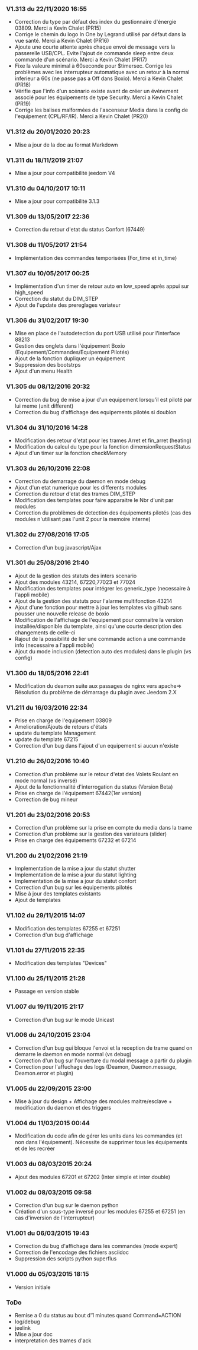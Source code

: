 ### V1.313 du 22/11/2020 16:55
-   Correction du type par défaut des index du gestionnaire d'énergie 03809. Merci a Kevin Chalet (PR15)
-   Corrige le chemin du logo In One by Legrand utilisé par défaut dans la vue santé. Merci a Kevin Chalet (PR16)
-   Ajoute une courte attente après chaque envoi de message vers la passerelle USB/CPL. Evite l'ajout de commande sleep entre deux commande d'un scénario. Merci a Kevin Chalet (PR17)
-   Fixe la valeure minimal à 60seconde pour $timersec. Corrige les problèmes avec les interrupteur automatique avec un retour à la normal inferieur a 60s (ne passe pas a Off dans Boxio). Merci a Kevin Chalet (PR18)
-   Vérifie que l'info d'un scénario existe avant de créer un événement associé pour les équipements de type Security. Merci a Kevin Chalet (PR19)
-   Corrige les balises malformées de l'ascenseur Media dans la config de l'equipement (CPL/RF/IR).  Merci a Kevin Chalet (PR20)

### V1.312 du 20/01/2020 20:23
-   Mise a jour de la doc au format Markdown

### V1.311 du 18/11/2019 21:07
-   Mise a jour pour compatibilité jeedom V4

### V1.310 du 04/10/2017 10:11
-   Mise a jour pour compatibilité 3.1.3

### V1.309 du 13/05/2017 22:36
-   Correction du retour d'etat du status Confort (67449)

### V1.308 du 11/05/2017 21:54
-   Implémentation des commandes temporisées (For_time et in_time)

### V1.307 du 10/05/2017 00:25
-   Implémentation  d'un timer de retour auto en low_speed après appui sur high_speed
-   Correction du statut du DIM_STEP
-   Ajout de l'update des prereglages variateur

### V1.306 du 31/02/2017 19:30
-   Mise en place de l'autodetection du port USB utilisé pour l'interface 88213
-   Gestion des onglets dans l'équipement Boxio (Equipement/Commandes/Equipement Pilotés)
-   Ajout de la fonction dupliquer un équipement
-   Suppression des bootstrps
-   Ajout d'un menu Health

### V1.305 du 08/12/2016 20:32
-   Correction du bug de mise a jour d'un equipement lorsqu'il est piloté par lui meme (unit different)
-   Correction du bug d'affichage des equipements pilotés si doublon

### V1.304 du 31/10/2016 14:28
-   Modification des retour d'etat pour les trames Arret et fin_arret (heating)
-   Modification du calcul du type pour la fonction dimensionRequestStatus
-   Ajout d'un timer sur la fonction checkMemory

### V1.303 du 26/10/2016 22:08
-   Correction du demarrage du daemon en mode debug
-   Ajout d'un etat numerique pour les differents modules
-   Correction du retour d'etat des trames DIM_STEP
-   Modification des templates pour faire apparaitre le Nbr d'unit par modules
-   Correction du problèmes de detection des équipements pilotés (cas des modules n'utilisant pas l'unit 2 pour la memoire interne)

### V1.302 du 27/08/2016 17:05
-   Correction d'un bug javascript/Ajax

### V1.301 du 25/08/2016 21:40
-   Ajout de la gestion des statuts des inters scenario
-   Ajout des modules 43214, 67220,77023 et 77024
-   Modification des templates pour intégrer les generic_type (necessaire à l'appli mobile)
-   Ajout de la gestion des statuts pour l'alarme multifonction 43214 
-   Ajout d'une fonction pour mettre à jour les templates via github sans pousser une nouvelle release de boxio
-   Modification de l'affichage de l'equipement pour connaitre la version installée/disponible du template, ainsi qu'une courte description des changements de celle-ci
-   Rajout de la possibilité de lier une commande action a une commande info (necessaire a l'appli mobile)
-   Ajout du mode inclusion (detection auto des modules) dans le plugin (vs config)

### V1.300 du 18/05/2016 22:41
-   Modification du deamon suite aux passages de nginx vers apache=> Résolution du problème de démarrage du plugin avec Jeedom 2.X

### V1.211 du 16/03/2016 22:34
-   Prise en charge de l'equipement 03809
-   Amelioration/Ajouts de retours d'états
-   update du template Management
-   update du template 67215
-   Correction d'un bug dans l'ajout d'un equipement si aucun n'existe

### V1.210 du 26/02/2016 10:40
-   Correction d'un problème sur le retour d'etat des Volets Roulant en mode normal (vs inversé)
-   Ajout de la fonctionnalité d'interrogation du status (Version Beta)
-   Prise en charge de l'équipement 67442(1er version)
-   Correction de bug mineur

### V1.201 du 23/02/2016 20:53
-   Correction d'un problème sur la prise en compte du media dans la trame
-   Correction d'un problème sur la gestion des variateurs (slider)
-   Prise en charge des équipements 67232 et 67214

### V1.200 du 21/02/2016 21:19
-   Implementation de la mise a jour du statut shutter
-   Implementation de la mise a jour du statut lighting
-   Implementation de la mise a jour du statut confort
-   Correction d'un bug sur les équipements pilotés
-   Mise à jour des templates existants
-   Ajout de templates

### V1.102 du 29/11/2015 14:07
-   Modification des templates 67255 et 67251
-   Correction d'un bug d'affichage

### V1.101 du 27/11/2015 22:35
-   Modification des templates "Devices"

### V1.100 du 25/11/2015 21:28
-   Passage en version stable

### V1.007 du 19/11/2015 21:17
-   Correction d'un bug sur le mode Unicast

### V1.006 du 24/10/2015 23:04
-   Correction d'un bug qui bloque l'envoi et la reception de trame quand on demarre le daemon en mode normal (vs debug)
-   Correction d'un bug sur l'ouverture du modal message a partir du plugin
-   Correction pour l'affuchage des logs (Deamon, Daemon.message, Deamon.error et plugin)

### V1.005 du 22/09/2015 23:00
-   Mise à jour du design + Affichage des modules maitre/esclave + modification du daemon et des triggers

### V1.004 du 11/03/2015 00:44
-   Modification du code afin de gérer les units dans les commandes (et non dans l'équipement). Nécessite de supprimer tous les équipements et de les recréer

### V1.003 du 08/03/2015 20:24
-   Ajout des modules 67201 et 67202 (Inter simple et inter double)

### V1.002 du 08/03/2015 09:58
-   Correction d'un bug sur le daemon python
-   Création d'un sous-type inversé pour les modules 67255 et 67251 (en cas d'inversion de l'interrupteur)

### V1.001 du 06/03/2015 19:43
-   Correction du bug d'affichage dans les commandes (mode expert)
-   Correction de l'encodage des fichiers asciidoc
-   Suppression des scripts python superflus

### V1.000 du 05/03/2015 18:15
-   Version initiale

### ToDo
-   Remise a 0 du status au bout d'1 minutes quand Command=ACTION
-   log/debug
-   jeelink
-   Mise a jour doc
-   interpretation des trames d'ack
